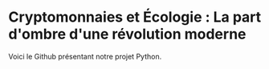 # Cryptomonnaies et Écologie : La part d'ombre d'une révolution moderne

Voici le Github présentant notre projet Python. 
